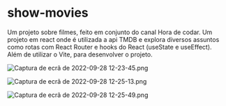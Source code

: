 # show-movies

Um projeto sobre filmes, feito em conjunto do canal Hora de codar. Um projeto em react onde é utilizada a api TMDB e explora diversos assuntos como rotas com React Router e hooks do React (useState e useEffect). Além de utilizar o Vite, para desenvolver o projeto.

![Captura de ecrã de 2022-09-28 12-23-45.png](https://s3-us-west-2.amazonaws.com/secure.notion-static.com/83b536b2-0292-4a0c-8d7b-23408ea03a74/Captura_de_ecr_de_2022-09-28_12-23-45.png)

![Captura de ecrã de 2022-09-28 12-25-13.png](https://s3-us-west-2.amazonaws.com/secure.notion-static.com/d675a343-d520-497e-872a-1d84e0643e0a/Captura_de_ecr_de_2022-09-28_12-25-13.png)

![Captura de ecrã de 2022-09-28 12-25-49.png](https://s3-us-west-2.amazonaws.com/secure.notion-static.com/3fbe1c25-be5c-4153-a3d3-04cf54c1c43e/Captura_de_ecr_de_2022-09-28_12-25-49.png)
